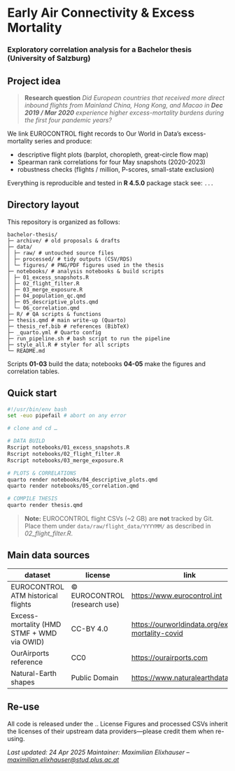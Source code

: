 # Early Air Connectivity & Excess Mortality

### Exploratory correlation analysis for a Bachelor thesis (University of Salzburg)

## Project idea

> **Research question**
> *Did European countries that received more direct inbound flights from Mainland China, Hong Kong, and Macao in **Dec 2019 / Mar 2020** experience higher excess-mortality burdens during the first four pandemic years?*

We link EUROCONTROL flight records to Our World in Data’s excess-mortality series and produce:

- descriptive flight plots (barplot, choropleth, great-circle flow map)
- Spearman rank correlations for four May snapshots (2020-2023)
- robustness checks (flights / million, P-scores, small-state exclusion)

Everything is reproducible and tested in **R 4.5.0** package stack see: `...`

## Directory layout

This repository is organized as follows:

```         
bachelor-thesis/
├─ archive/ # old proposals & drafts
├─ data/ 
│ ├─ raw/ # untouched source files 
│ ├─ processed/ # tidy outputs (CSV/RDS) 
│ └─ figures/ # PNG/PDF figures used in the thesis 
├─ notebooks/ # analysis notebooks & build scripts 
│ ├─ 01_excess_snapshots.R 
│ ├─ 02_flight_filter.R 
│ ├─ 03_merge_exposure.R
│ ├─ 04_population_qc.qmd
│ ├─ 05_descriptive_plots.qmd 
│ └─ 06_correlation.qmd 
├─ R/ # QA scripts & functions
├─ thesis.qmd # main write-up (Quarto)
├─ thesis_ref.bib # references (BibTeX)
├─ _quarto.yml # Quarto config
├─ run_pipeline.sh # bash script to run the pipeline
├─ style_all.R # styler for all scripts
└─ README.md
```

Scripts **01-03** build the data; notebooks **04-05** make the figures and correlation tables.

## Quick start

```bash
#!/usr/bin/env bash
set -euo pipefail # abort on any error

# clone and cd …

# DATA BUILD
Rscript notebooks/01_excess_snapshots.R
Rscript notebooks/02_flight_filter.R
Rscript notebooks/03_merge_exposure.R

# PLOTS & CORRELATIONS
quarto render notebooks/04_descriptive_plots.qmd
quarto render notebooks/05_correlation.qmd

# COMPILE THESIS
quarto render thesis.qmd
```

> **Note:** EUROCONTROL flight CSVs (\~2 GB) are **not** tracked by Git.\
> Place them under `data/raw/flight_data/YYYYMM/` as described in *02_flight_filter.R*.

## Main data sources

| dataset | license | link |
|---------------------------|---------------------------|------------------|
| EUROCONTROL ATM historical flights | © EUROCONTROL (research use) | <https://www.eurocontrol.int> |
| Excess-mortality (HMD STMF + WMD via OWID) | CC-BY 4.0 | <https://ourworldindata.org/excess-mortality-covid> |
| OurAirports reference | CC0 | <https://ourairports.com> |
| Natural-Earth shapes | Public Domain | <https://www.naturalearthdata.com> |

## Re-use

All code is released under the .. License Figures and processed CSVs inherit the licenses of their upstream data providers—please credit them when re-using.

*Last updated: 24 Apr 2025*
*Maintainer: Maximilian Elixhauser – maximilian.elixhauser@stud.plus.ac.at*
